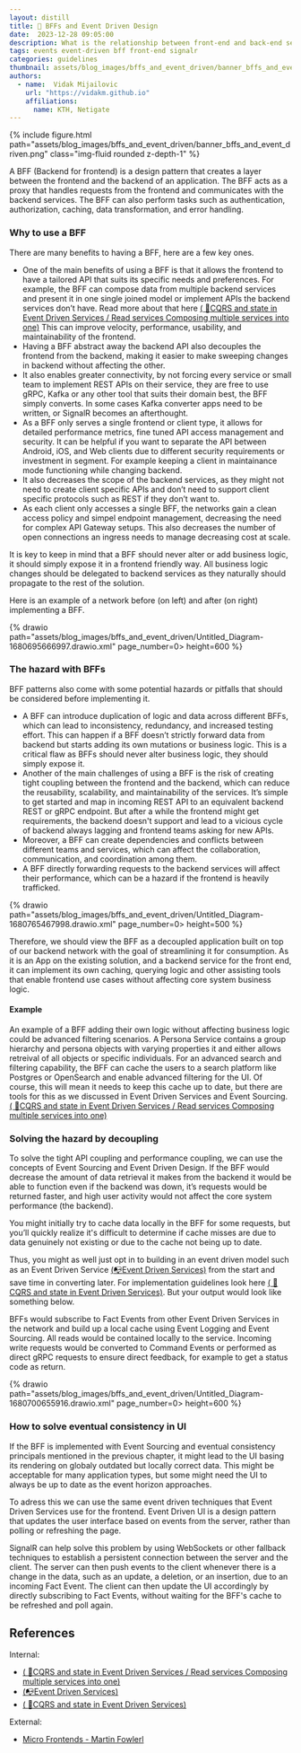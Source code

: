 ```yaml
---
layout: distill
title: 📡 BFFs and Event Driven Design
date:  2023-12-28 09:05:00
description: What is the relationship between front-end and back-end services and how can we make them scalable and fault tollerant?
tags: events event-driven bff front-end signalr
categories: guidelines
thumbnail: assets/blog_images/bffs_and_event_driven/banner_bffs_and_event_driven.png
authors:
  - name:  Vidak Mijailovic
    url: "https://vidakm.github.io"
    affiliations:
      name: KTH, Netigate
---
```


{% include figure.html path="assets/blog_images/bffs_and_event_driven/banner_bffs_and_event_driven.png" class="img-fluid rounded z-depth-1" %}


A BFF (Backend for frontend) is a design pattern that creates a layer between the frontend and the backend of an application. The BFF acts as a proxy that handles requests from the frontend and communicates with the backend services. The BFF can also perform tasks such as authentication, authorization, caching, data transformation, and error handling.

### Why to use a BFF
There are many benefits to having a BFF, here are a few key ones.
* One of the main benefits of using a BFF is that it allows the frontend to have a tailored API that suits its specific needs and preferences. For example, the BFF can compose data from multiple backend services and present it in one single joined model or implement APIs the backend services don’t have. Read more about that here [( :flags:CQRS and state in Event Driven Services / Read services Composing multiple services into one)](/blog/2023/cqrs_and_state/#read-services---composing-multiple-services-into-one)
This can improve velocity, performance, usability, and maintainability of the frontend. 
* Having a BFF abstract away the backend API also decouples the frontend from the backend, making it easier to make sweeping changes in backend without affecting the other.
* It also enables greater connectivity, by not forcing every service or small team to implement REST APIs on their service, they are free to use gRPC, Kafka or any other tool that suits their domain best, the BFF simply converts. In some cases Kafka converter apps need to be written, or SignalR becomes an afterthought.
* As a BFF only serves a single frontend or client type, it allows for detailed performance metrics, fine tuned API access management and security. It can be helpful if you want to separate the API between Android, iOS, and Web clients due to different security requirements or investment in segment. For example keeping a client in maintainance mode functioning while changing backend. 
* It also decreases the scope of the backend services, as they might not need to create client specific APIs and don’t need to support client specific protocols such as REST if they don’t want to.
* As each client only accesses a single BFF, the networks gain a clean access policy and simpel endpoint management, decreasing the need for complex API Gateway setups. This also decreases the number of open connections an ingress needs to manage decreasing cost at scale.

It is key to keep in mind that a BFF should never alter or add business logic, it should simply expose it in a frontend friendly way. All business logic changes should be delegated to backend services as they naturally should propagate to the rest of the solution.

Here is an example of a network before (on left) and after (on right) implementing a BFF.

{% drawio path="assets/blog_images/bffs_and_event_driven/Untitled_Diagram-1680695666997.drawio.xml" page_number=0> height=600 %}

### The hazard with BFFs
BFF patterns also come with some potential hazards or pitfalls that should be considered before implementing it.
* A BFF can introduce duplication of logic and data across different BFFs, which can lead to inconsistency, redundancy, and increased testing effort. This can happen if a BFF doesn’t strictly forward data from backend but starts adding its own mutations or business logic. This is a critical flaw as BFFs should never alter business logic, they should simply expose it.
* Another of the main challenges of using a BFF is the risk of creating tight coupling between the frontend and the backend, which can reduce the reusability, scalability, and maintainability of the services. It’s simple to get started and map in incoming REST API to an equivalent backend REST or gRPC endpoint. But after a while the frontend might get requirements, the backend doesn't support and lead to a vicious cycle of backend always lagging and frontend teams asking for new APIs. 
* Moreover, a BFF can create dependencies and conflicts between different teams and services, which can affect the collaboration, communication, and coordination among them. 
* A BFF directly forwarding requests to the backend services will affect their performance, which can be a hazard if the frontend is heavily trafficked. 

{% drawio path="assets/blog_images/bffs_and_event_driven/Untitled_Diagram-1680765467998.drawio.xml" page_number=0> height=500 %}

Therefore, we should view the BFF as a decoupled application built on top of our backend network with the goal of streamlining it for consumption. As it is an App on the existing solution, and a backend service for the front end, it can implement its own caching, querying logic and other assisting tools that enable frontend use cases without affecting core system business logic.

#### Example
An example of a BFF adding their own logic without affecting business logic could be advanced filtering scenarios. A Persona Service contains a group hierarchy and persona objects with varying properties it and either allows retreival of all objects or specific individuals. For an advanced search and filtering capability, the BFF can cache the users to a search platform like Postgres or OpenSearch and enable advanced filtering for the UI. Of course, this will mean it needs to keep this cache up to date, but there are tools for this as we discussed in Event Driven Services and Event Sourcing. [( :flags:CQRS and state in Event Driven Services / Read services Composing multiple services into one)](/blog/2023/cqrs_and_state/#read-services---composing-multiple-services-into-one)

### Solving the hazard by decoupling
To solve the tight API coupling and performance coupling, we can use the concepts of Event Sourcing and Event Driven Design. If the BFF would decrease the amount of data retrieval it makes from the backend it would be able to function even if the backend was down, it’s requests would be returned faster, and high user activity would not affect the core system performance (the backend).

You might initially try to cache data locally in the BFF for some requests, but you’ll quickly realize it's difficult to determine if cache misses are due to data genuinely not existing or due to the cache not being up to date.

Thus, you might as well just opt in to building in an event driven model such as an Event Driven Service [(:mailbox_with_no_mail:Event Driven Services)](http://localhost:8080/blog/2023/event_driven_services/) from the start and save time in converting later. For implementation guidelines look here [( :flags:CQRS and state in Event Driven Services)](/blog/2023/cqrs_and_state/). But your output would look like something below.

BFFs would subscribe to Fact Events from other Event Driven Services in the network and build up a local cache using Event Logging and Event Sourcing. All reads would be contained locally to the service. Incoming write requests would be converted to Command Events or performed as direct gRPC requests to ensure direct feedback, for example to get a status code as return.


{% drawio path="assets/blog_images/bffs_and_event_driven/Untitled_Diagram-1680700655916.drawio.xml" page_number=0> height=600 %}

### How to solve eventual consistency in UI
If the BFF is implemented with Event Sourcing and eventual consistency principals mentioned in the previous chapter, it might lead to the UI basing its rendering on globaly outdated but locally correct data. This might be acceptable for many application types, but some might need the UI to always be up to date as the event horizon approaches. 

To adress this we can use the same event driven techniques that Event Driven Services use for the frontend. Event Driven UI is a design pattern that updates the user interface based on events from the server, rather than polling or refreshing the page.

SignalR can help solve this problem by using WebSockets or other fallback techniques to establish a persistent connection between the server and the client. The server can then push events to the client whenever there is a change in the data, such as an update, a deletion, or an insertion, due to an incoming Fact Event. The client can then update the UI accordingly by directly subscribing to Fact Events, without waiting for the BFF's cache to be refreshed and poll again. 
 
 
## References

Internal:

* [( :flags:CQRS and state in Event Driven Services / Read services Composing multiple services into one)](/blog/2023/cqrs_and_state/#read-services---composing-multiple-services-into-one)
* [(:mailbox_with_no_mail:Event Driven Services)](http://localhost:8080/blog/2023/event_driven_services/)
* [( :flags:CQRS and state in Event Driven Services)](/blog/2023/cqrs_and_state/)

External:
* [Micro Frontends - Martin Fowlerl](https://martinfowler.com/articles/micro-frontends.html?utm_source=pocket_reader)
